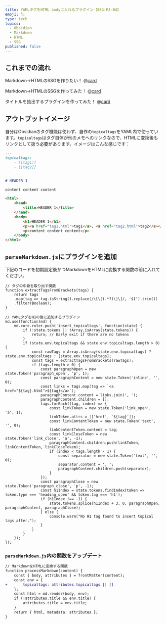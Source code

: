 ```yaml
---
title: YAMLタグをHTML bodyに入れるプラグイン【SSG-PJ-04】
emoji: 🏷️
type: tech
topics:
  - Obsidian
  - Markdown
  - HTML
  - SSG
published: false
---
```

## これまでの流れ

Markdown→HTMLのSSGを作りたい！
@[card](https://zenn.dev/megshinagawa/articles/markdown-to-html-ssg-pj-01)

Markdown→HTMLのSSGを作ってみた！
@[card](https://zenn.dev/megshinagawa/articles/markdown-to-html-ssg-pj-02)

タイトルを抽出するプラグインを作ってみた！
@[card](https://zenn.dev/megshinagawa/articles/markdown-to-html-ssg-pj-03)

## アウトプットイメージ

自分はObsidianのタグ機能は使わず、自作の`topicaltags`をYAML内で使っています。`topicaltags`はタグ自体が他のメモへのリンクなので、HTMLに変換後もリンクとして扱う必要があります。イメージはこんな感じです：

```markdown 
---
topicaltags:
	- [[tag1]]
	- [[tag2]]
---

# HEADER 1 

content content content 
```

```html
<html>
	<head>
		<title>HEADER 1</title>
	</head>
	<body>
		<h1>HEADER 1</h1>
		<p><a href="tag1.html">tag1</a>, <a href="tag2.html">tag2</a></p>
		<p>content content content</p>
	</body>
</html>
```

## `parseMarkdown.js`にプラグインを追加

下記のコードを初期設定後かつMarkdownをHTMLに変換する関数の前に入れてください。

```js: parseMarkdown.js
// タグの中身を取り出す関数
function extractTagsFromBrackets(tags) {
	return tags
	.map(tag => tag.toString().replace(/\[\[(.*?)\]\]/, '$1').trim()) 
	.filter(Boolean); 
}

// YAMLタグをH1の後に追加するプラグイン
md.use(function(md) {
	md.core.ruler.push('insert_topicaltags', function(state) {
		if (!state.tokens || !Array.isArray(state.tokens)) {
			return; // Early exit if there are no tokens
		}
		if (state.env.topicaltags && state.env.topicaltags.length > 0) {
			const rawTags = Array.isArray(state.env.topicaltags) ? state.env.topicaltags : [state.env.topicaltags];
			const tags = extractTagsFromBrackets(rawTags);
			if (tags.length > 0) {
				const paragraphOpen = new state.Token('paragraph_open', 'p', 1);
				const paragraphContent = new state.Token('inline', '', 0);
				const links = tags.map(tag => `<a href="${tag}.html">${tag}</a>`);	
				paragraphContent.content = links.join(', ');
				paragraphContent.children = [];
				tags.forEach((tag, index) => {
					const linkToken = new state.Token('link_open', 'a', 1);
					linkToken.attrs = [['href', `${tag}`]]; 
					const linkContentToken = new state.Token('text', '', 0);
					linkContentToken.content = tag; 
					const linkCloseToken = new state.Token('link_close', 'a', -1); 
					paragraphContent.children.push(linkToken, linkContentToken, linkCloseToken);
					if (index < tags.length - 1) {
						const separator = new state.Token('text', '', 0);
						separator.content = ', '; 
						paragraphContent.children.push(separator);
					}
				});
				const paragraphClose = new state.Token('paragraph_close', 'p', -1);
				const h1Index = state.tokens.findIndex(token => token.type === 'heading_open' && token.tag === 'h1');
				if (h1Index !== -1) {
					state.tokens.splice(h1Index + 3, 0, paragraphOpen, paragraphContent, paragraphClose);
				} else {
					console.warn("No H1 tag found to insert topical tags after.");
				}
			}
		}
	});
});
```

### `parseMarkdown.js`内の関数をアップデート

```diff js: parseMarkdown.js
// MarkdownをHTMLに変換する関数
function processMarkdown(content) {
	const { body, attributes } = frontMatter(content);
	const env = {
+		topicaltags: attributes.topicaltags || []
	};
	const html = md.render(body, env);
	if (!attributes.title && env.title) {
		attributes.title = env.title;
	}
	return { html, metadata: attributes };
}
```